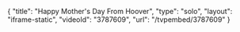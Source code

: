 {
    "title": "Happy Mother's Day From Hoover",
    "type": "solo",
    "layout": "iframe-static",
    "videoId": "3787609",
    "url": "\/tvpembed\/3787609"
}